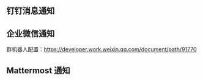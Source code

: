 ## 钉钉消息通知

## 企业微信通知

群机器人配置：<https://developer.work.weixin.qq.com/document/path/91770>

## Mattermost 通知

